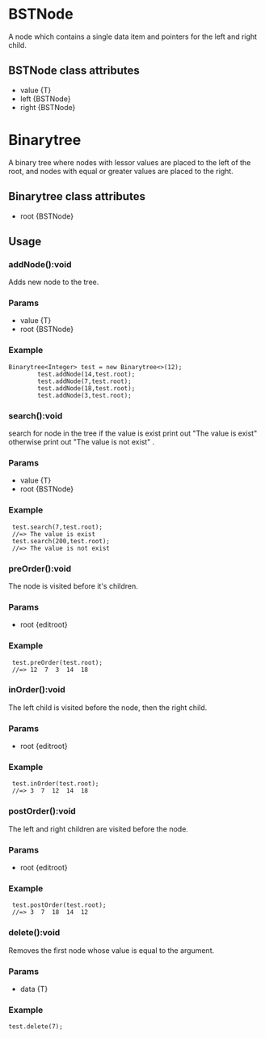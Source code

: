 # BSTNode

A node which contains a single data item and pointers for the left and right child.

## BSTNode class attributes

* value {T} 
* left {BSTNode}
* right {BSTNode}

# Binarytree

A binary tree where nodes with lessor values are placed to the left of the root, and nodes with equal or greater values are placed to the right.

## Binarytree class attributes

* root {BSTNode}

## Usage

### addNode():void

Adds new node to the tree.

### Params

* value {T}
* root {BSTNode}

### Example

```
Binarytree<Integer> test = new Binarytree<>(12);
        test.addNode(14,test.root);
        test.addNode(7,test.root);
        test.addNode(18,test.root);
        test.addNode(3,test.root);
``` 

### search():void

search for node in the tree if the value is exist print out "The value is exist" otherwise print out "The value is not exist" .

### Params

* value {T}
* root {BSTNode}

### Example

```
 test.search(7,test.root);
 //=> The value is exist 
 test.search(200,test.root);
 //=> The value is not exist
``` 
### preOrder():void

The node is visited before it's children.

### Params

* root {editroot}

### Example

```
 test.preOrder(test.root);
 //=> 12  7  3  14  18   
```
### inOrder():void

The left child is visited before the node, then the right child.

### Params

* root {editroot}

### Example

```
 test.inOrder(test.root);
 //=> 3  7  12  14  18 
``` 
### postOrder():void

The left and right children are visited before the node.

### Params

* root {editroot}

### Example

```
 test.postOrder(test.root);
 //=> 3  7  18  14  12   
``` 
### delete():void

Removes the first node whose value is equal to the argument.

### Params

* data {T}

### Example

```
test.delete(7); 
```
